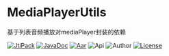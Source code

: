 # MediaPlayerUtils
基于列表音频播放对mediaPlayer封装的依赖

[![JtiPack](https://jitpack.io/v/win.zwping/MediaPlayerUtils.svg)](https://jitpack.io/#win.zwping/MediaPlayerUtils)
[![JavaDoc](https://img.shields.io/badge/JavaDoc-Refer-orange.svg)](https://jitpack.io/com/github/zwping/MediaPlayer/v1.0/javadoc/)
[![Aar](https://img.shields.io/badge/aar-24kb-brightgreen.svg)](https://github.com/zwping/MediaPlayer/blob/master/MediaPlayer-lib-v1.0.aar?raw=true)
![Api](https://img.shields.io/badge/API-16%2B-brightgreen.svg)
![Author](https://img.shields.io/badge/%E4%BD%9C%E8%80%85-%E8%A9%B9%E6%96%87%E5%B9%B3-blue.svg)
[![License](https://camo.githubusercontent.com/fc8e0c80ec74887c0cbc124b5e8cec1009e6f596/68747470733a2f2f696d672e736869656c64732e696f2f62616467652f6c6963656e73652d417061636865253230322e302d626c75652e7376673f7374796c653d666c6174)](http://www.apache.org/licenses/LICENSE-2.0.html)
